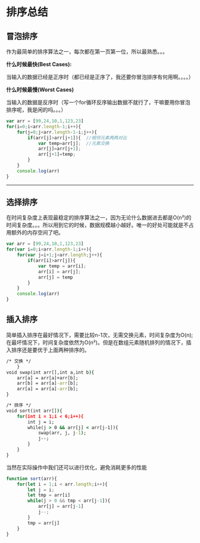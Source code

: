 # 排序总结

## 冒泡排序

作为最简单的排序算法之一，每次都在第一页第一位，所以最熟悉。。。

**什么时候最快(Best Cases):**

当输入的数据已经是正序时（都已经是正序了，我还要你冒泡排序有何用啊。。。。）

**什么时候最慢(Worst Cases)**

当输入的数据是反序时（写一个for循环反序输出数据不就行了，干嘛要用你冒泡排序呢，我是闲的吗。。。）
```javascript
var arr = [99,24,10,1,123,23]
for(i=0;i<arr.length-1;i++){
    for(j=0;j<arr.length-1-i;j++){
        if(arr[j]>arr[j+1]){  //相邻元素两两对比
            var temp=arr[j];  //元素交换
            arr[j]=arr[j+1];
            arr[j+1]=temp;
        }
    }
    console.log(arr)
}
```
****

## 选择排序

在时间复杂度上表现最稳定的排序算法之一，因为无论什么数据进去都是O(n²)的时间复杂度。。。所以用到它的时候，数据规模越小越好。唯一的好处可能就是不占用额外的内存空间了吧。

```javascript
var arr = [99,24,10,1,123,23]
for(var i=0;i<arr.length-1;i++){
	for(var j=i+1;j<arr.length;j++){
		if(arr[i]>arr[j]){
			var temp = arr[i];
			arr[i] = arr[j];
			arr[j] = temp
		}
	}
	console.log(arr)
}
```

## 插入排序
简单插入排序在最好情况下，需要比较n-1次，无需交换元素，时间复杂度为O(n);在最坏情况下，时间复杂度依然为O(n²)。但是在数组元素随机排列的情况下，插入排序还是要优于上面两种排序的。

```cmd
/* 交换 */
	}
void swap(int arr[],int a,int b){
	arr[a] = arr[a]+arr[b];
	arr[b] = arr[a]-arr[b];
	arr[a] = arr[a]-arr[b];
}

/* 排序 */
void sort(int arr[]){
	for(int i = 1;i < 6;i++){
		int j = i;
		while(j > 0 && arr[j] < arr[j-1]){
			swap(arr, j, j-1);
			j--;
		}
	}
}
```
当然在实际操作中我们还可以进行优化，避免消耗更多的性能

```javascript
function sort(arr){
	for(let i = 1;i < arr.length;i++){
		let j = i;
		let tmp = arr[i]
		while(j > 0 && tmp < arr[j-1]){
			arr[j] = arr[j-1]
			j--;
		}
		tmp = arr[j]
	}
}

```
